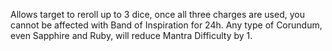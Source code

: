 Allows target to reroll up to 3 dice, once all three charges are used, you cannot be affected with Band of Inspiration for 24h. Any type of Corundum, even Sapphire and Ruby, will reduce Mantra Difficulty by 1.
